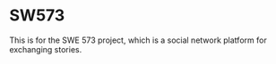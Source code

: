 # SW573
This is for the SWE 573 project, which is a social network platform for exchanging stories.
